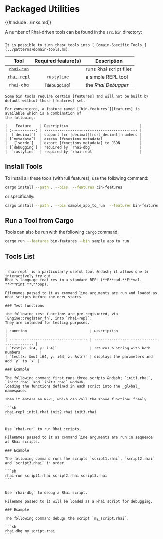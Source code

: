 Packaged Utilities
==================

{{#include ../links.md}}

A number of Rhai-driven tools can be found in the `src/bin` directory:

```admonish tip.side "Tip: Domain-specific tools"

It is possible to turn these tools into [_Domain-Specific Tools_](../patterns/domain-tools.md).
```

|                       Tool                       | Required feature(s) | Description            |
| :----------------------------------------------: | :-----------------: | ---------------------- |
|  [`rhai-run`]({{repoHome}}/src/bin/rhai-run.rs)  |                     | runs Rhai script files |
| [`rhai-repl`]({{repoHome}}/src/bin/rhai-repl.rs) |     `rustyline`     | a simple REPL tool     |
|  [`rhai-dbg`]({{repoHome}}/src/bin/rhai-dbg.rs)  |    [`debugging`]    | the _Rhai Debugger_    |

~~~admonish tip "Tip: `bin-features`"
Some bin tools require certain [features] and will not be built by default without those [features] set.

For convenience, a feature named [`bin-features`][features] is available which is a combination of
the following:

|    Feature    | Description                                 |
| :-----------: | ------------------------------------------- |
|  [`decimal`]  | support for [decimal][rust_decimal] numbers |
| [`metadata`]  | access [functions metadata]                 |
|   [`serde`]   | export [functions metadata] to JSON         |
| [`debugging`] | required by `rhai-dbg`                      |
|  `rustyline`  | required by `rhai-repl`                     |
~~~


Install Tools
-------------

To install all these tools (with full features), use the following command:

```sh
cargo install --path . --bins  --features bin-features
```

or specifically:

```sh
cargo install --path . --bin sample_app_to_run  --features bin-features
```


Run a Tool from Cargo
---------------------

Tools can also be run with the following `cargo` command:

```sh
cargo run --features bin-features --bin sample_app_to_run
```


Tools List
----------

~~~admonish example "`rhai-repl` &ndash; The Rhai REPL Tool"

`rhai-repl` is a particularly useful tool &ndash; it allows one to interactively try out
Rhai's language features in a standard REPL (**R**ead-**E**val-**P**rint **L**oop).

Filenames passed to it as command line arguments are run and loaded as Rhai scripts before the REPL starts.

### Test functions

The following test functions are pre-registered, via `Engine::register_fn`, into `rhai-repl`.
They are intended for testing purposes.

| Function                             | Description                                |
| ------------------------------------ | ------------------------------------------ |
| `test(x: i64, y: i64)`               | returns a string with both numbers         |
| `test(x: &mut i64, y: i64, z: &str)` | displays the parameters and add `y` to `x` |

### Example

The following command first runs three scripts &ndash; `init1.rhai`, `init2.rhai` and `init3.rhai` &ndash;
loading the functions defined in each script into the _global_ namespace.

Then it enters an REPL, which can call the above functions freely.

```sh
rhai-repl init1.rhai init2.rhai init3.rhai
```
~~~

~~~admonish danger "`rhai-run` &ndash; The Rhai Runner"

Use `rhai-run` to run Rhai scripts.

Filenames passed to it as command line arguments are run in sequence as Rhai scripts.

### Example

The following command runs the scripts `script1.rhai`, `script2.rhai` and `script3.rhai` in order.

```sh
rhai-run script1.rhai script2.rhai script3.rhai
```
~~~

~~~admonish bug "`rhai-dbg` &ndash; The Rhai Debugger"

Use `rhai-dbg` to debug a Rhai script.

Filename passed to it will be loaded as a Rhai script for debugging.

### Example

The following command debugs the script `my_script.rhai`.

```sh
rhai-dbg my_script.rhai
```
~~~

